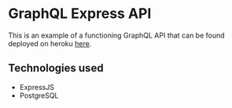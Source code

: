 # GraphQL Express API
This is an example of a functioning GraphQL API that can be found deployed on heroku [here](https://graphql-sample-api.herokuapp.com/).

## Technologies used
* ExpressJS
* PostgreSQL